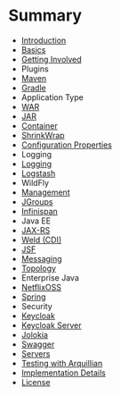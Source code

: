# Summary

* [Introduction](README.adoc)
* [Basics](basics.adoc)
* [Getting Involved](getting_involved.adoc)
* Plugins
 * [Maven](maven-plugin.adoc)
 * [Gradle](gradle-plugin.adoc)
* Application Type
 * [WAR](war-applications.adoc)
 * [JAR](jar-applications.adoc)
* [Container](container.adoc)
* [ShrinkWrap](shrinkwrap.adoc)
* [Configuration Properties](configuration_properties.adoc)
* Logging
 * [Logging](logging.adoc)
 * [Logstash](logstash.adoc)
* WildFly
 * [Management](management.adoc)
 * [JGroups](jgroups.adoc)
 * [Infinispan](infinispan.adoc)
* Java EE
 * [JAX-RS](jax-rs.adoc)
 * [Weld (CDI)](weld_cdi.adoc)
 * [JSF](jsf.adoc)
 * [Messaging](messaging.adoc)
* [Topology](topology.adoc)
* Enterprise Java
 * [NetflixOSS](netflixoss.adoc)
 * [Spring](spring.adoc)
* Security
 * [Keycloak](keycloak.adoc)
 * [Keycloak Server](keycloak_server.adoc)
* [Jolokia](jolokia.adoc)
* [Swagger](swagger.adoc)
* [Servers](servers.adoc)
* [Testing with Arquillian](testing_with_arquillian.adoc)
* [Implementation Details](implementation_details.adoc)
* [License](license.adoc)

